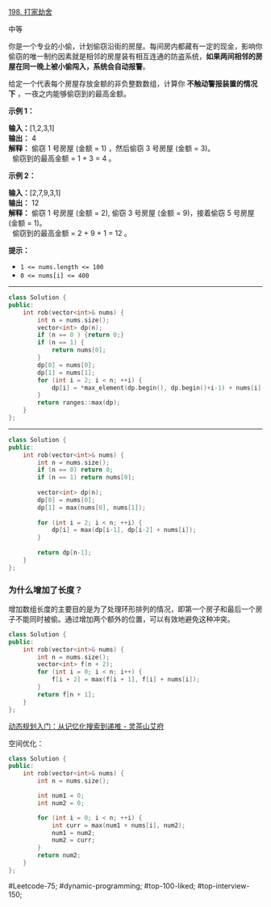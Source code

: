 [198. 打家劫舍](https://leetcode.cn/problems/house-robber/)

中等

你是一个专业的小偷，计划偷窃沿街的房屋。每间房内都藏有一定的现金，影响你偷窃的唯一制约因素就是相邻的房屋装有相互连通的防盗系统，**如果两间相邻的房屋在同一晚上被小偷闯入，系统会自动报警**。

给定一个代表每个房屋存放金额的非负整数数组，计算你 **不触动警报装置的情况下** ，一夜之内能够偷窃到的最高金额。

**示例 1：**

**输入：**[1,2,3,1]  
**输出：** 4  
**解释：** 偷窃 1 号房屋 (金额 = 1) ，然后偷窃 3 号房屋 (金额 = 3)。  
     偷窃到的最高金额 = 1 + 3 = 4 。

**示例 2：**

**输入：**[2,7,9,3,1]  
**输出：** 12  
**解释：** 偷窃 1 号房屋 (金额 = 2), 偷窃 3 号房屋 (金额 = 9)，接着偷窃 5 号房屋 (金额 = 1)。  
     偷窃到的最高金额 = 2 + 9 + 1 = 12 。

**提示：**

- `1 <= nums.length <= 100`
- `0 <= nums[i] <= 400`
---- ----
```cpp
class Solution {
public:
    int rob(vector<int>& nums) {
        int n = nums.size();
        vector<int> dp(n);
        if (n == 0 ) {return 0;}
        if (n == 1) {
            return nums[0];
        }
        dp[0] = nums[0];
        dp[1] = nums[1];
        for (int i = 2; i < n; ++i) {
            dp[i] = *max_element(dp.begin(), dp.begin()+i-1) + nums[i];
        }
        return ranges::max(dp);
    }
};
```

----
```cpp
class Solution {
public:
    int rob(vector<int>& nums) {
        int n = nums.size();
        if (n == 0) return 0;
        if (n == 1) return nums[0];
        
        vector<int> dp(n);
        dp[0] = nums[0];
        dp[1] = max(nums[0], nums[1]);
        
        for (int i = 2; i < n; ++i) {
            dp[i] = max(dp[i-1], dp[i-2] + nums[i]);
        }
        
        return dp[n-1];
    }
};
```
### 为什么增加了长度？

增加数组长度的主要目的是为了处理环形排列的情况，即第一个房子和最后一个房子不能同时被偷。通过增加两个额外的位置，可以有效地避免这种冲突。
```cpp
class Solution {
public:
    int rob(vector<int>& nums) {
        int n = nums.size();
        vector<int> f(n + 2);
        for (int i = 0; i < n; i++) {
            f[i + 2] = max(f[i + 1], f[i] + nums[i]);
        }
        return f[n + 1];
    }
};
```
[动态规划入门：从记忆化搜索到递推 - 灵茶山艾府](https://leetcode.cn/problems/house-robber/solutions/2102725/ru-he-xiang-chu-zhuang-tai-ding-yi-he-zh-1wt1/)

空间优化：
```cpp
class Solution {
public:
    int rob(vector<int>& nums) {
        int n = nums.size();

        int num1 = 0;
        int num2 = 0;

        for (int i = 0; i < n; ++i) {
            int curr = max(num1 + nums[i], num2);
            num1 = num2;
            num2 = curr;
        }
        return num2;
    }
};
```

#Leetcode-75; #dynamic-programming; #top-100-liked; #top-interview-150; 
